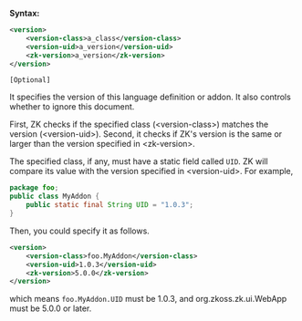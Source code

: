 **Syntax:**

```xml
<version>  
    <version-class>a_class</version-class>  
    <version-uid>a_version</version-uid>  
    <zk-version>a_version</zk-version>  
</version>
```

`[Optional]`

It specifies the version of this language definition or addon. It also
controls whether to ignore this document.

First, ZK checks if the specified class (\<version-class\>) matches the
version (\<version-uid\>). Second, it checks if ZK's version is the same
or larger than the version specified in \<zk-version\>.

The specified class, if any, must have a static field called `UID`. ZK
will compare its value with the version specified in \<version-uid\>.
For example,

``` java
package foo;
public class MyAddon {
    public static final String UID = "1.0.3";
}
```

Then, you could specify it as follows.

``` xml
<version>
    <version-class>foo.MyAddon</version-class>
    <version-uid>1.0.3</version-uid>
    <zk-version>5.0.0</zk-version>
</version>
```

which means `foo.MyAddon.UID` must be 1.0.3, and
<javadoc method="getVersion()" type="interface">org.zkoss.zk.ui.WebApp</javadoc>
must be 5.0.0 or later.


